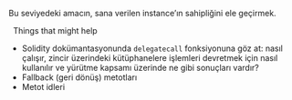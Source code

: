 Bu seviyedeki amacın, sana verilen instance’ın sahipliğini ele geçirmek.

&nbsp;
Things that might help
* Solidity dokümantasyonunda `delegatecall` fonksiyonuna göz at: nasıl çalışır, zincir üzerindeki kütüphanelere işlemleri devretmek için nasıl kullanılır ve yürütme kapsamı üzerinde ne gibi sonuçları vardır?
* Fallback (geri dönüş) metotları
* Metot idleri
